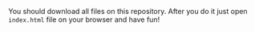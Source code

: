 You should download all files on this repository. After you do it just open `index.html` file on your browser and have fun!
